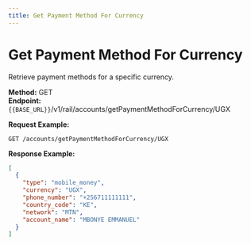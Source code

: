```yaml
---
title: Get Payment Method For Currency
---
```


# Get Payment Method For Currency

Retrieve payment methods for a specific currency.

**Method:** GET  
**Endpoint:** `{{BASE_URL}}`/v1/rail/accounts/getPaymentMethodForCurrency/UGX

**Request Example:**
```
GET /accounts/getPaymentMethodForCurrency/UGX
```

**Response Example:**
```json
[
  {
    "type": "mobile_money",
    "currency": "UGX",
    "phone_number": "+256711111111",
    "country_code": "KE",
    "network": "MTN",
    "account_name": "MBONYE EMMANUEL"
  }
]
``` 